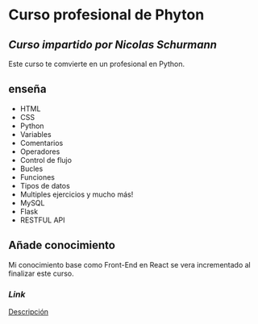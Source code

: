 # Curso profesional de Phyton 
## _Curso impartido por Nicolas Schurmann_

Este curso te comvierte en un profesional en Python.

## enseña
- HTML
- CSS
- Python
- Variables
- Comentarios
- Operadores
- Control de flujo
- Bucles
- Funciones
- Tipos de datos
- Multiples ejercicios y mucho más!
- MySQL
- Flask
- RESTFUL API

## Añade conocimiento 
Mi conocimiento base como Front-End en React se vera incrementado al finalizar este curso. 

### _Link_
[Descripción](https://www.youtube.com/watch?v=p7FAU0IhrrE)